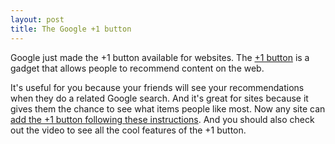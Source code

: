 ```yaml
---
layout: post
title: The Google +1 button
---
```


<p>
Google just made the +1 button available for websites.
The <a href="http://www.google.com/+1/button/">+1 button</a> is a
gadget that allows people to recommend content on the web.
</p>

<p>It's useful
for you because your friends will see your recommendations when they
do a related Google search. And it's great for sites because it gives
them the chance to see what items people like most. Now any site can
<a href="http://www.google.com/webmasters/+1/button/">
  add the +1 button following these instructions</a>. And you should
also check out the video to see all the cool features of the +1 button.
</p>

<object width="500" height="314">
  <param name="movie"
    value="http://www.youtube.com/v/OAyUNI3_V2c?version=3&amp;hl=en_US" />
  <param name="allowFullScreen" value="true" />
  <param name="allowscriptaccess" value="always" />
  <embed src="http://www.youtube.com/v/OAyUNI3_V2c?version=3&amp;hl=en_US"
         type="application/x-shockwave-flash"
         width="480" height="300"
         allowscriptaccess="always"
         allowfullscreen="true" />
</object>
